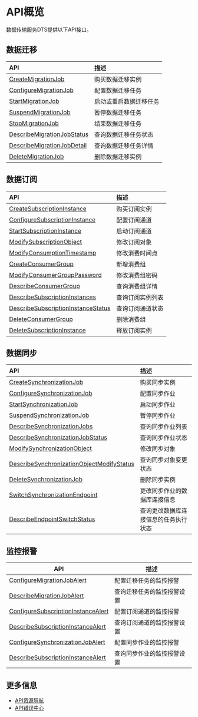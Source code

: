 # API概览

数据传输服务DTS提供以下API接口。

## 数据迁移

|API|描述|
|:--|:-|
|[CreateMigrationJob](https://help.aliyun.com/document_detail/49426.html)|购买数据迁移实例|
|[ConfigureMigrationJob](/cn.zh-CN/API参考/数据迁移/配置迁移任务.md)|配置数据迁移任务|
|[StartMigrationJob](https://help.aliyun.com/document_detail/49429.html)|启动或重启数据迁移任务|
|[SuspendMigrationJob](https://help.aliyun.com/document_detail/49430.html)|暂停数据迁移任务|
|[StopMigrationJob](https://help.aliyun.com/document_detail/49431.html)|结束数据迁移任务|
|[DescribeMigrationJobStatus](https://help.aliyun.com/document_detail/49433.html)|查询数据迁移任务状态|
|[DescribeMigrationJobDetail](https://help.aliyun.com/document_detail/49434.html)|查询数据迁移任务详情|
|[DeleteMigrationJob](https://help.aliyun.com/document_detail/49432.html)|删除数据迁移实例|

## 数据订阅

|API|描述|
|:--|:-|
|[CreateSubscriptionInstance](https://help.aliyun.com/document_detail/49436.html)|购买订阅实例|
|[ConfigureSubscriptionInstance](https://help.aliyun.com/document_detail/49437.html)|配置订阅通道|
|[StartSubscriptionInstance](https://help.aliyun.com/document_detail/49438.html)|启动订阅通道|
|[ModifySubscriptionObject](https://help.aliyun.com/document_detail/49443.html)|修改订阅对象|
|[ModifyConsumptionTimestamp](https://help.aliyun.com/document_detail/49445.html)|修改消费时间点|
|[CreateConsumerGroup](https://help.aliyun.com/document_detail/122863.html)|新增消费组|
|[ModifyConsumerGroupPassword](https://help.aliyun.com/document_detail/122899.html)|修改消费组密码|
|[DescribeConsumerGroup](https://help.aliyun.com/document_detail/122886.html)|查询消费组详情|
|[DescribeSubscriptionInstances](https://help.aliyun.com/document_detail/49442.html)|查询订阅实例列表|
|[DescribeSubscriptionInstanceStatus](https://help.aliyun.com/document_detail/49441.html)|查询订阅通道状态|
|[DeleteConsumerGroup](https://help.aliyun.com/document_detail/122904.html)|删除消费组|
|[DeleteSubscriptionInstance](https://help.aliyun.com/document_detail/49439.html)|释放订阅实例|

## 数据同步

|API|描述|
|:--|:-|
|[CreateSynchronizationJob](https://help.aliyun.com/document_detail/49446.html)|购买同步实例|
|[ConfigureSynchronizationJob](https://help.aliyun.com/document_detail/49447.html)|配置同步作业|
|[StartSynchronizationJob](https://help.aliyun.com/document_detail/49448.html)|启动同步作业|
|[SuspendSynchronizationJob](https://help.aliyun.com/document_detail/49449.html)|暂停同步作业|
|[DescribeSynchronizationJobs](https://help.aliyun.com/document_detail/49454.html)|查询同步作业列表|
|[DescribeSynchronizationJobStatus](https://help.aliyun.com/document_detail/49453.html)|查询同步作业状态|
|[ModifySynchronizationObject](https://help.aliyun.com/document_detail/49451.html)|修改同步对象|
|[DescribeSynchronizationObjectModifyStatus](https://help.aliyun.com/document_detail/49452.html)|查询同步对象变更状态|
|[DeleteSynchronizationJob](https://help.aliyun.com/document_detail/49450.html)|删除同步实例|
|[SwitchSynchronizationEndpoint](/cn.zh-CN/API参考/数据同步/更改同步作业的数据库连接信息.md)|更改同步作业的数据库连接信息|
|[DescribeEndpointSwitchStatus](/cn.zh-CN/API参考/数据同步/查询更改数据库连接信息的任务执行状态.md)|查询更改数据库连接信息的任务执行状态|

## 监控报警

|API|描述|
|---|--|
|[ConfigureMigrationJobAlert](/cn.zh-CN/API参考/监控报警/配置迁移任务的监控报警.md)|配置迁移任务的监控报警|
|[DescribeMigrationJobAlert]()|查询迁移任务的监控报警设置|
|[ConfigureSubscriptionInstanceAlert](/cn.zh-CN/API参考/监控报警/配置订阅通道的监控报警.md)|配置订阅通道的监控报警|
|[DescribeSubscriptionInstanceAlert](/cn.zh-CN/API参考/监控报警/查询订阅实例的监控报警.md)|查询订阅通道的监控报警设置|
|[ConfigureSynchronizationJobAlert](/cn.zh-CN/API参考/监控报警/配置同步作业的监控报警.md)|配置同步作业的监控报警|
|[DescribeSubscriptionInstanceAlert]()|查询同步作业的监控报警设置|

## 更多信息

-   [API资源导航](https://developer.aliyun.com/)
-   [API错误中心](https://error-center.aliyun.com/status/product/Dts)

